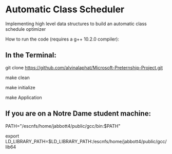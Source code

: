 # Automatic Class Scheduler

Implementing high level data structures to build an automatic class schedule optimizer

How to run the code (requires a g++ 10.2.0 compiler):

## In the Terminal: 

git clone https://github.com/alvinalaphat/Microsoft-Preternship-Project.git

make clean

make initialize

make Application


## If you are on a Notre Dame student machine:

PATH="/escnfs/home/jabbott4/public/gcc/bin:$PATH"

export LD_LIBRARY_PATH=$LD_LIBRARY_PATH:/escnfs/home/jabbott4/public/gcc/lib64
